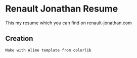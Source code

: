 # Renault Jonathan Resume

This my resume which you can find on renault-jonathan.com

## Creation

```
Make with Alime template from colorlib
```
